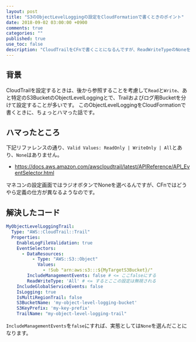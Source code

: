 ```yaml
---
layout: post
title: "S3のObjectLevelLoggingの設定をCloudFormationで書くときのポイント"
date: 2018-09-02 03:00:00 +0900
comments: true
categories: ""
published: true
use_toc: false
description: "CloudTrailをCFnで書くことになるんですが、ReadWriteTypeのNoneを選びたいところ実はNoneは無いのです。その対処法です。"
---
```



## 背景

CloudTrailを設定するときは、後から参照することを考慮して`Read`と`Write`、あと特定のS3BucketのObjectLevelLoggingとで、Trailおよびログ用Bucketを分けて設定することが多いです。
このObjectLevelLoggingをCloudFormationで書くときに、ちょっとハマった話です。

## ハマったところ

下記リファレンスの通り、`Valid Values: ReadOnly | WriteOnly | All`とあり、`None`はありません。

* https://docs.aws.amazon.com/awscloudtrail/latest/APIReference/API_EventSelector.html

マネコンの設定画面ではラジオボタンでNoneを選べるんですが、CFnではどうやら定義の仕方が異なるようなのです。

## 解決したコード

```yml
MyObjectLevelLoggingTrail:
  Type: "AWS::CloudTrail::Trail"
  Properties:
    EnableLogFileValidation: true
    EventSelectors:
      - DataResources:
          - Type: "AWS::S3::Object"
            Values:
              - !Sub "arn:aws:s3:::${MyTargetS3Bucket}/"
        IncludeManagementEvents: false # <= ここfalseにする
        ReadWriteType: 'All' # <= するとここの設定は無視される
    IncludeGlobalServiceEvents: false
    IsLogging: true
    IsMultiRegionTrail: false
    S3BucketName: 'my-object-level-logging-bucket'
    S3KeyPrefix: 'my-key-prefix'
    TrailName: "my-object-level-logging-trail"
```

`IncludeManagementEvents`を`false`にすれば、実態としては`None`を選んだことになります。
